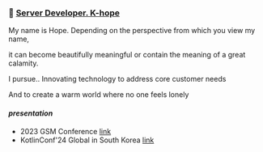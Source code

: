 ### 👋 [Server Developer. K-hope](https://esperer.notion.site/Server-Developer-065c7c789fd4457998d777e3f416fdd6)

My name is Hope. Depending on the perspective from which you view my name, 

it can become beautifully meaningful or contain the meaning of a great calamity.

I pursue.. Innovating technology to address core customer needs

And to create a warm world where no one feels lonely

#### *presentation*
- 2023 GSM Conference [link](https://www.youtube.com/watch?v=QMPTSKB62RI&t=5s)
- KotlinConf'24 Global in South Korea [link](https://festa.io/events/5375)

